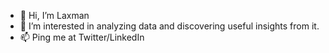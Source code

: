 - 👋 Hi, I’m Laxman
- 👀 I’m interested in analyzing data and discovering useful insights from it.
- 📫 Ping me at Twitter/LinkedIn


<!---
Laxman-Parab/Laxman-Parab is a ✨ special ✨ repository because its `README.md` (this file) appears on your GitHub profile.
You can click the Preview link to take a look at your changes.
--->
